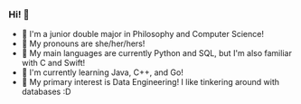 ### Hi! 🐙
- 🥸 I'm a junior double major in Philosophy and Computer Science!
- 🐛 My pronouns are she/her/hers!
- 🍄 My main languages are currently Python and SQL, but I'm also familiar with C and Swift!
- 🪷 I'm currently learning Java, C++, and Go!
- 🐝 My primary interest is Data Engineering! I like tinkering around with databases :D

<!--
**salemishiding/salemishiding** is a ✨ _special_ ✨ repository because its `README.md` (this file) appears on your GitHub profile.

Here are some ideas to get you started:

- 🔭 I’m currently working on ...
- 🌱 I’m currently learning ...
- 👯 I’m looking to collaborate on ...
- 🤔 I’m looking for help with ...
- 💬 Ask me about ...
- 📫 How to reach me: ...
- 😄 Pronouns: ...
- ⚡ Fun fact: ...
-->
